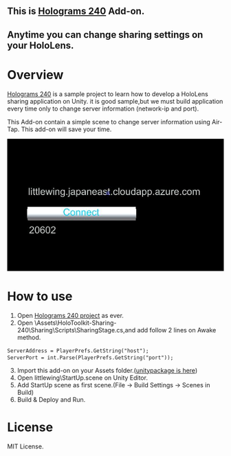 ## This is [Holograms 240](https://developer.microsoft.com/ja-jp/windows/holographic/holograms_240) Add-on.
## Anytime you can change sharing settings on your HoloLens.

# Overview
[Holograms 240](https://developer.microsoft.com/ja-jp/windows/holographic/holograms_240)  is a sample project to learn how to develop a HoloLens sharing application on Unity.
it is good sample,but we must build application every time only to change server information (network-ip and port).

This Add-on contain a simple scene to change server information using Air-Tap.
This add-on will save your time.

![Start up scene](External/readmeimage.jpg)

# How to use

1. Open [Holograms 240 project](https://developer.microsoft.com/ja-jp/windows/holographic/holograms_240) as ever.
2. Open \Assets\HoloToolkit-Sharing-240\Sharing\Scripts\SharingStage.cs,and add follow 2 lines on Awake method.
 ```
 ServerAddress = PlayerPrefs.GetString("host");
 ServerPort = int.Parse(PlayerPrefs.GetString("port"));
 ```
3. Import this add-on on your Assets folder.([unitypackage is
here](External/StartupSceneFor240.unitypackage))
4. Open littlewing\StartUp.scene on Unity Editor.
5. Add StartUp scene as first scene.(File -> Build Settings -> Scenes in Build)
6. Build & Deploy and Run.

# License
MIT License.
